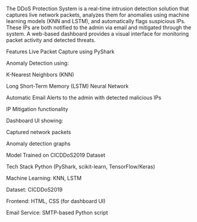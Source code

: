 The DDoS Protection System is a real-time intrusion detection solution that captures live network packets, analyzes them for anomalies using machine learning models (KNN and LSTM), and automatically flags suspicious IPs. These IPs are both notified to the admin via email and mitigated through the system. A web-based dashboard provides a visual interface for monitoring packet activity and detected threats.


Features
 Live Packet Capture using PyShark

 Anomaly Detection using:

K-Nearest Neighbors (KNN)

Long Short-Term Memory (LSTM) Neural Network

Automatic Email Alerts to the admin with detected malicious IPs

IP Mitigation functionality

Dashboard UI showing:

Captured network packets

Anomaly detection graphs

Model Trained on CICDDoS2019 Dataset


Tech Stack
Python (PyShark, scikit-learn, TensorFlow/Keras)

Machine Learning: KNN, LSTM

Dataset: CICDDoS2019

Frontend: HTML, CSS (for dashboard UI)

Email Service: SMTP-based Python script
